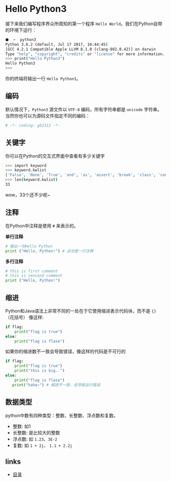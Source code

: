 # Hello Python3

接下来我们编写程序界众所周知的第一个程序 `Hello World`。我们在Python自带的环境下运行：

```bash
⬢  ~  python3
Python 3.6.2 (default, Jul 17 2017, 16:44:45)
[GCC 4.2.1 Compatible Apple LLVM 8.1.0 (clang-802.0.42)] on darwin
Type "help", "copyright", "credits" or "license" for more information.
>>> print("Hello Python3")
Hello Python3
>>>
```

你的终端将输出一行 `Hello Python3`。

## 编码

默认情况下，`Python3` 源文件以 `UTF-8` 编码，所有字符串都是 `unicode` 字符串。
当然你也可以为源码文件指定不同的编码：

```python
# -*- coding: gb2312 -*-
```

## 关键字

你可以在Python的交互式界面中查看有多少关键字

```bash
>>> import keyword
>>> keyword.kwlist
['False', 'None', 'True', 'and', 'as', 'assert', 'break', 'class', 'continue', 'def', 'del', 'elif', 'else', 'except', 'finally', 'for', 'from', 'global', 'if', 'import', 'in', 'is', 'lambda', 'nonlocal', 'not', 'or', 'pass', 'raise', 'return', 'try', 'while', 'with', 'yield']
>>> len(keyword.kwlist)
33
```

wow，33个还不少呢~

## 注释

在Python中注释是使用 `#` 来表示的。

**单行注释**

```python
# 输出一句Hello Python
print ("Hello, Python!") # 这也是一行注释
```

**多行注释**

```python
# this is first comment
# this is sencond comment
print ("Hello, Python!")
```

## 缩进

Python和Java语法上非常不同的一处在于它使用缩进表示代码块，而不是 `{}` （花括号）
像这样:

```python
if flag:
    print("flag is true")
else:
    print("flag is flase")
```

如果你的缩进数不一致会导致错误，像这样的代码是不可行的

```python
if flag:
    print("flag is true")
    print("this is big..")
else:
    print("flag is flase")
   print("haha~") # 缩进不一致，会导致运行错误
```

## 数据类型

python中数有四种类型：整数、长整数、浮点数和复数。

- 整数: 如1
- 长整数: 是比较大的整数
- 浮点数: 如 `1.23`、`3E-2`
- 复数: 如 `1 + 2j`、 `1.1 + 2.2j`

## links
   * [目录](<../README.md>)
